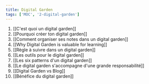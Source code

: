 ```yaml
---
title: Digital Garden
tags: ['MOC', '2-digital-garden'] 
---
```


1. [[C'est quoi un digital garden]]
2. [[Pourquoi créer ton digital garden]]
3. [[Comment organiser ses notes dans un digital garden]]
4. [[Why Digital Garden is valuable for learning]]
5. [[Règle à suivre dans un digital garden]]
6. [[Les outils pour le digital garden]]
7. [[Les six patterns d'un digital garden]]
8. [[Le digital garden s'accompagne d'une grande responsabilité]]
9. [[Digital Garden vs Blog]]
10. [[Bénéfice du digital garden]]
